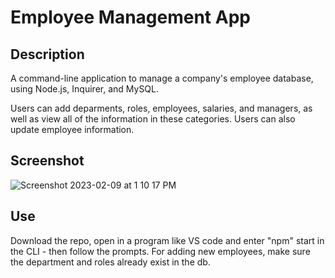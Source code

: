 
# Employee Management App

## Description

A command-line application to manage a company's employee database, using Node.js, Inquirer, and MySQL.

Users can add deparments, roles, employees, salaries, and managers, as well as view all of the information in these categories. Users can also update employee information. 

## Screenshot

![Screenshot 2023-02-09 at 1 10 17 PM](https://user-images.githubusercontent.com/113313870/217900883-9fec14e9-b9e4-4108-be05-c439ebe60adf.png)

## Use 

Download the repo, open in a program like VS code and enter "npm" start in the CLI - then follow the prompts. For adding new employees, make sure the department and roles already exist in the db. 



